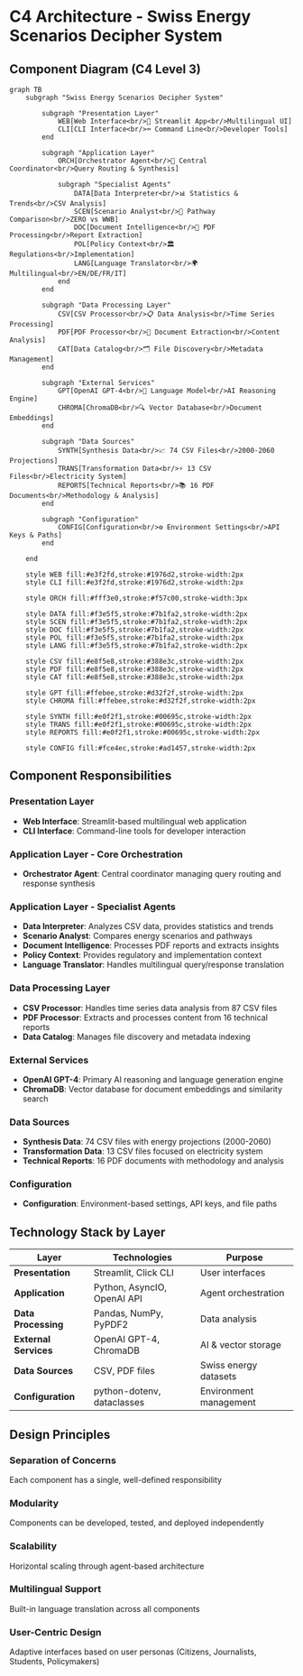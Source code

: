 # C4 Architecture - Swiss Energy Scenarios Decipher System

## Component Diagram (C4 Level 3)

```mermaid
graph TB
    subgraph "Swiss Energy Scenarios Decipher System"
        
        subgraph "Presentation Layer"
            WEB[Web Interface<br/>📱 Streamlit App<br/>Multilingual UI]
            CLI[CLI Interface<br/>⌨️ Command Line<br/>Developer Tools]
        end
        
        subgraph "Application Layer"
            ORCH[Orchestrator Agent<br/>🎯 Central Coordinator<br/>Query Routing & Synthesis]
            
            subgraph "Specialist Agents"
                DATA[Data Interpreter<br/>📊 Statistics & Trends<br/>CSV Analysis]
                SCEN[Scenario Analyst<br/>🔮 Pathway Comparison<br/>ZERO vs WWB]
                DOC[Document Intelligence<br/>📄 PDF Processing<br/>Report Extraction]
                POL[Policy Context<br/>🏛️ Regulations<br/>Implementation]
                LANG[Language Translator<br/>🌍 Multilingual<br/>EN/DE/FR/IT]
            end
        end
        
        subgraph "Data Processing Layer"
            CSV[CSV Processor<br/>📋 Data Analysis<br/>Time Series Processing]
            PDF[PDF Processor<br/>📖 Document Extraction<br/>Content Analysis]
            CAT[Data Catalog<br/>🗂️ File Discovery<br/>Metadata Management]
        end
        
        subgraph "External Services"
            GPT[OpenAI GPT-4<br/>🤖 Language Model<br/>AI Reasoning Engine]
            CHROMA[ChromaDB<br/>🔍 Vector Database<br/>Document Embeddings]
        end
        
        subgraph "Data Sources"
            SYNTH[Synthesis Data<br/>📈 74 CSV Files<br/>2000-2060 Projections]
            TRANS[Transformation Data<br/>⚡ 13 CSV Files<br/>Electricity System]
            REPORTS[Technical Reports<br/>📚 16 PDF Documents<br/>Methodology & Analysis]
        end
        
        subgraph "Configuration"
            CONFIG[Configuration<br/>⚙️ Environment Settings<br/>API Keys & Paths]
        end
        
    end
    
    style WEB fill:#e3f2fd,stroke:#1976d2,stroke-width:2px
    style CLI fill:#e3f2fd,stroke:#1976d2,stroke-width:2px
    
    style ORCH fill:#fff3e0,stroke:#f57c00,stroke-width:3px
    
    style DATA fill:#f3e5f5,stroke:#7b1fa2,stroke-width:2px
    style SCEN fill:#f3e5f5,stroke:#7b1fa2,stroke-width:2px
    style DOC fill:#f3e5f5,stroke:#7b1fa2,stroke-width:2px
    style POL fill:#f3e5f5,stroke:#7b1fa2,stroke-width:2px
    style LANG fill:#f3e5f5,stroke:#7b1fa2,stroke-width:2px
    
    style CSV fill:#e8f5e8,stroke:#388e3c,stroke-width:2px
    style PDF fill:#e8f5e8,stroke:#388e3c,stroke-width:2px
    style CAT fill:#e8f5e8,stroke:#388e3c,stroke-width:2px
    
    style GPT fill:#ffebee,stroke:#d32f2f,stroke-width:2px
    style CHROMA fill:#ffebee,stroke:#d32f2f,stroke-width:2px
    
    style SYNTH fill:#e0f2f1,stroke:#00695c,stroke-width:2px
    style TRANS fill:#e0f2f1,stroke:#00695c,stroke-width:2px
    style REPORTS fill:#e0f2f1,stroke:#00695c,stroke-width:2px
    
    style CONFIG fill:#fce4ec,stroke:#ad1457,stroke-width:2px
```

## Component Responsibilities

### **Presentation Layer**
- **Web Interface**: Streamlit-based multilingual web application
- **CLI Interface**: Command-line tools for developer interaction

### **Application Layer - Core Orchestration**
- **Orchestrator Agent**: Central coordinator managing query routing and response synthesis

### **Application Layer - Specialist Agents**
- **Data Interpreter**: Analyzes CSV data, provides statistics and trends
- **Scenario Analyst**: Compares energy scenarios and pathways
- **Document Intelligence**: Processes PDF reports and extracts insights  
- **Policy Context**: Provides regulatory and implementation context
- **Language Translator**: Handles multilingual query/response translation

### **Data Processing Layer**
- **CSV Processor**: Handles time series data analysis from 87 CSV files
- **PDF Processor**: Extracts and processes content from 16 technical reports
- **Data Catalog**: Manages file discovery and metadata indexing

### **External Services**
- **OpenAI GPT-4**: Primary AI reasoning and language generation engine
- **ChromaDB**: Vector database for document embeddings and similarity search

### **Data Sources**
- **Synthesis Data**: 74 CSV files with energy projections (2000-2060)
- **Transformation Data**: 13 CSV files focused on electricity system
- **Technical Reports**: 16 PDF documents with methodology and analysis

### **Configuration**
- **Configuration**: Environment-based settings, API keys, and file paths

## Technology Stack by Layer

| Layer | Technologies | Purpose |
|-------|-------------|---------|
| **Presentation** | Streamlit, Click CLI | User interfaces |
| **Application** | Python, AsyncIO, OpenAI API | Agent orchestration |
| **Data Processing** | Pandas, NumPy, PyPDF2 | Data analysis |
| **External Services** | OpenAI GPT-4, ChromaDB | AI & vector storage |
| **Data Sources** | CSV, PDF files | Swiss energy datasets |
| **Configuration** | python-dotenv, dataclasses | Environment management |

## Design Principles

### **Separation of Concerns**
Each component has a single, well-defined responsibility

### **Modularity**
Components can be developed, tested, and deployed independently

### **Scalability**
Horizontal scaling through agent-based architecture

### **Multilingual Support**
Built-in language translation across all components

### **User-Centric Design**
Adaptive interfaces based on user personas (Citizens, Journalists, Students, Policymakers)